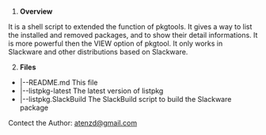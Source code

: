 1. **Overview**

 It is a shell script to extended the function of pkgtools. It gives
 a way to list the installed and removed packages, and to show their
 detail informations. It is more powerful then the VIEW option of 
 pkgtool.
 It only works in Slackware and other distributions based on 
 Slackware.
 

2. **Files**

+ |--README.md		This file
+ |--listpkg-latest	The latest version of listpkg
+ |--listpkg.SlackBuild	The SlackBuild script to build the Slackware package

 Contect the Author: atenzd@gmail.com